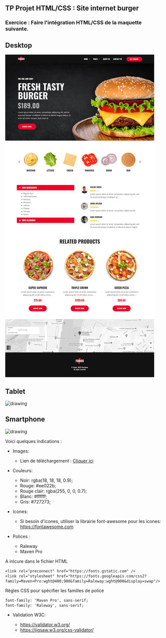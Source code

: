 ## TP Projet HTML/CSS : Site internet burger
### Exercice  : Faire l'intégration HTML/CSS de la maquette suivante.

## Desktop

![Maquette à reproduire](https://github.com/techmindconsulting/workshop-maquette/raw/main/maquette_restaurant.png)

## Tablet

<img src="tablet-website-smartphone.gif" alt="drawing" width="320"/>

## Smartphone

<img src="burger-website-smartphone.gif" alt="drawing" width="320"/>


Voici quelques indications :

- Images: 
     - Lien de téléchargement : [Cliquer ici](https://github.com/techmindconsulting/workshop-css/raw/main/tp-projet/images_burger_website.zip)
 
- Couleurs: 

    - Noir: rgba(18, 18, 18, 0.9);
    - Rouge: #ee022b;
    - Rouge clair: rgba(255, 0, 0, 0.7);
    - Blanc: #ffffff;
    - Gris: #727273;

- Icones:

    - Si besoin d'icones, utiliser la librairie font-awesome pour les icones: https://fontawesome.com

- Polices : 
    - Raleway 
    - Maven Pro
 
A inlcure dans le fichier HTML

```
<link rel="preconnect" href="https://fonts.gstatic.com" />
<link rel="stylesheet" href="https://fonts.googleapis.com/css2?family=Maven+Pro:wght@400;900&family=Raleway:wght@900&display=swap"/>
``` 

Règles CSS pour spécifier les familles de police

```
font-family: 'Maven Pro', sans-serif;
font-family: 'Raleway', sans-serif;
```

- Validation W3C:

    - https://validator.w3.org/
    - https://jigsaw.w3.org/css-validator/

